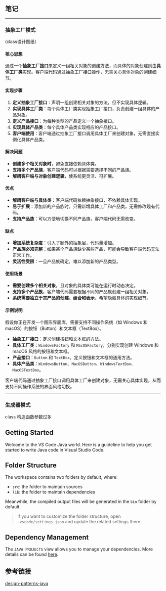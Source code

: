 ## 笔记

---

### **抽象工厂模式**

(class设计图纸）

#### **核心思想**
通过一个**抽象工厂接口**来定义一组相关对象的创建方法，而具体的对象创建则由**具体工厂类**实现。客户端代码通过抽象工厂接口操作，无需关心具体对象的创建细节。

#### **实现步骤**
1. **定义抽象工厂接口**：声明一组创建相关对象的方法，但不实现具体逻辑。
2. **实现具体工厂类**：每个具体工厂类实现抽象工厂接口，负责创建一组具体的产品对象。
3. **定义产品接口**：为每种类型的产品定义一个抽象接口。
4. **实现具体产品类**：每个具体产品类实现相应的产品接口。
5. **客户端使用**：客户端通过抽象工厂接口调用具体工厂来创建对象，无需直接实例化具体产品类。

#### **解决问题**
- **创建多个相关对象时**，避免直接依赖具体类。
- **支持多个产品族**，客户端代码可以根据需要选择不同的产品族。
- **解耦客户端与对象创建逻辑**，使系统更灵活、可扩展。

#### **优点**
- **解耦客户端与具体类**：客户端代码依赖抽象接口，不依赖具体实现。
- **易于扩展**：添加新的产品族时，只需新增具体工厂和产品类，无需修改现有代码。
- **支持产品族**：可以方便地切换不同产品族，客户端代码无需改变。

#### **缺点**
- **增加系统复杂度**：引入了额外的抽象层，代码量增加。
- **产品族必须完整**：如果某个产品族缺少某些产品，可能会导致客户端代码无法正常工作。
- **灵活性受限**：一旦产品族确定，难以添加新的产品类型。

#### **使用场景**
- **需要创建多个相关对象**，且对象的具体类可能在运行时动态决定。
- **支持多个产品族**，客户端代码需要根据不同的产品族创建一组相关对象。
- **系统需要独立于其产品的创建、组合和表示**，希望隐藏具体的实现细节。



#### **示例说明**
假设你正在开发一个图形界面库，需要支持不同操作系统（如 Windows 和 macOS）的按钮（Button）和文本框（TextBox）。

- **抽象工厂接口**：定义创建按钮和文本框的方法。
- **具体工厂类**：`WindowsFactory` 和 `MacOSFactory`，分别实现创建 Windows 和 macOS 风格的按钮和文本框。
- **产品接口**：`Button` 和 `TextBox`，定义按钮和文本框的通用方法。
- **具体产品类**：`WindowsButton`、`MacOSButton`、`WindowsTextBox`、`MacOSTextBox`。

客户端代码通过抽象工厂接口调用具体工厂来创建对象，无需关心具体实现，从而支持不同操作系统的界面风格切换。

---
   
### 生成器模式
class 构造函数参数过多











## Getting Started

Welcome to the VS Code Java world. Here is a guideline to help you get started to write Java code in Visual Studio Code.

## Folder Structure

The workspace contains two folders by default, where:

- `src`: the folder to maintain sources
- `lib`: the folder to maintain dependencies

Meanwhile, the compiled output files will be generated in the `bin` folder by default.

> If you want to customize the folder structure, open `.vscode/settings.json` and update the related settings there.

## Dependency Management

The `JAVA PROJECTS` view allows you to manage your dependencies. More details can be found [here](https://github.com/microsoft/vscode-java-dependency#manage-dependencies).

## 参考链接
[design-patterns-java](https://github.com/RefactoringGuru/design-patterns-java)